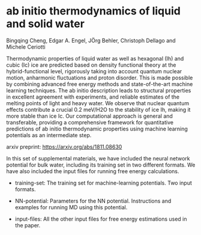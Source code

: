 # ab initio thermodynamics of liquid and solid water
Bingqing Cheng, Edgar A. Engel, JÖrg Behler, Christoph Dellago and Michele Ceriotti 

Thermodynamic properties of liquid water as well as hexagonal (Ih) and cubic (Ic) ice are predicted based on density functional theory at the hybrid-functional level, rigorously taking into account quantum nuclear motion, anharmonic fluctuations and proton disorder. This is made possible by combining advanced free energy methods and state-of-the-art machine learning techniques. The ab initio description leads to structural properties in excellent agreement with experiments, and reliable estimates of the melting points of light and heavy water. We observe that nuclear quantum effects contribute a crucial 0.2 meV/H2O to the stability of ice Ih, making it more stable than ice Ic. Our computational approach is general and transferable, providing a comprehensive framework for quantitative predictions of ab initio thermodynamic properties using machine learning potentials as an intermediate step.

arxiv preprint: https://arxiv.org/abs/1811.08630

In this set of supplemental materials, we have included the neural network potential  for bulk water, including its training set in two different formats. We have also included the input files for running free energy calculations.

* training-set: The training set for machine-learning potentials. Two input formats.

* NN-potential: Parameters for the NN potential. Instructions and examples for running MD using this potential.

* input-files: All the other input files for free energy estimations used in the paper.

